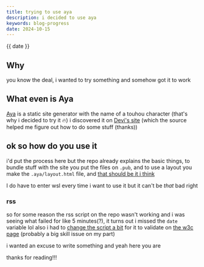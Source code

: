 ```yaml
---
title: trying to use aya
description: i decided to use aya
keywords: blog-progress
date: 2024-10-15
---
```


{{ date }}
## Why
you know the deal, i wanted to try something and somehow got it to work

## What even is Aya
[Aya](https://suzunaan.chaotic.ninja/aya/) is a static site generator with the name of a touhou character (that's why i decided to try it 🔥)
i discovered it on [Devi's site](https://tengu.space/about.html) (which the source helped me figure out how to do some stuff (thanks))

## ok so how do you use it
i'd put the process here but the repo already explains the basic things, to bundle stuff with the site you put the files on ``.pub``, and to use a layout you make the ``.aya/layout.html`` file, and [that should be it i think](current.png)

I do have to enter wsl every time i want to use it but it can't be *that* bad right

### rss
so for some reason the rss script on the repo wasn't working and i was seeing what failed for like 5 minutes(?), it turns out i missed the ``date`` variable lol
also i had to [change the script a bit](https://github.com/benjiae/page/aya/.aya/rss) for it to validate on [the w3c page](https://validator.w3.org/feed/#validate_by_input) (probably a big skill issue on my part)

i wanted an excuse to write something and yeah here you are

thanks for reading!!!